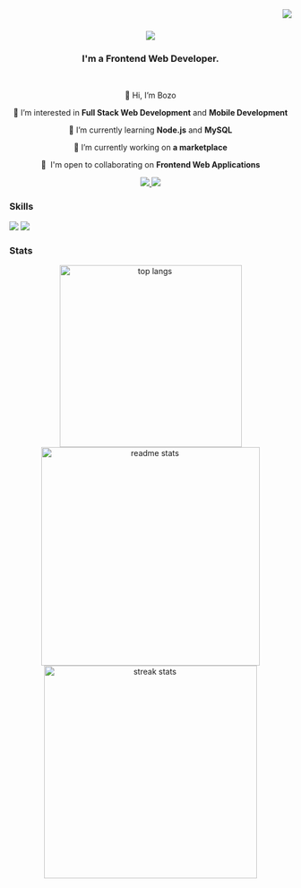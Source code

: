 <img align="right" src="https://visitor-badge.laobi.icu/badge?page_id=Bozos2.Bozos2" />

<h1 align="center">
    <img src="https://readme-typing-svg.herokuapp.com/?font=Righteous&size=35&center=true&vCenter=true&width=500&height=70&duration=4000&lines=Hi+There!+👋;" />
</h1>

<h3 align="center">I'm a Frontend Web Developer.</h3>

<br/>

<div align="center">

👋 Hi, I’m Bozo

👀 I’m interested in **Full Stack Web Development** and **Mobile Development**

🌱 I’m currently learning **Node.js** and **MySQL**

🔭 I’m currently working on **a marketplace**

🤝  I'm open to collaborating on **Frontend Web Applications**

  </div>

  <div align="center"> 
  <a href="mailto:bozesoldo8@gmail.com">
    <img src="https://img.shields.io/badge/Gmail-cbd5e1?style=for-the-badge&logo=gmail&logoColor=red" />
  </a>
  <a href="https://www.linkedin.com/in/bo%C5%BEo-s-254781251/" target="_blank">
    <img src="https://img.shields.io/badge/LinkedIn-0077B5?style=for-the-badge&logo=linkedin&logoColor=white" target="_blank" />
  </a>
</div>

### Skills

<p align="left">
 <img src="https://skillicons.dev/icons?i=html,css,javascript,typescript,react,nextjs,tailwind,mongodb,redux" />
 <img src="https://skillicons.dev/icons?i=nodejs,express,c,firebase,netlify,prisma,git,postman,vscode" /><br>
</p>

### Stats

<div align="center">
  <img width="325" align="center" src="https://github-readme-stats.vercel.app/api/top-langs/?username=Bozos2&langs_count=4&layout=compact&theme=dark&border_radius=10&size_weight=0.5&count_weight=0.5&exclude_repo=github-readme-stats" alt="top langs" />
  <img width="390" src="https://github-readme-stats.vercel.app/api?username=Bozos2&count_private=true&show_icons=true&theme=dark&rank_icon=github&border_radius=10" alt="readme stats" />
  <img width="380" src="https://github-readme-streak-stats-zeta-gilt.vercel.app?user=Bozos2&theme=dark&border_radius=10&card_width=380" alt="streak stats" />
</div>
